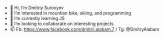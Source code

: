 - 👋 Hi, I’m Dmitriy Surovyev
- 👀 I’m interested in  mountian bike, skiing, and programming
- 🌱 I’m currently learning JS
- 💞️ I’m looking to collaborate on interesting projects
- 📫 Fb: https://www.facebook.com/dmitrii.alabam.7 / Tg: @DmitryAlabam

<!---
Surovev/Surovev is a ✨ special ✨ repository because its `README.md` (this file) appears on your GitHub profile.
You can click the Preview link to take a look at your changes.
--->
